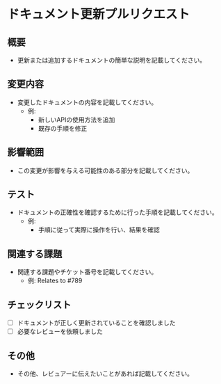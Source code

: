 # ドキュメント更新プルリクエスト

## 概要
- 更新または追加するドキュメントの簡単な説明を記載してください。

## 変更内容
- 変更したドキュメントの内容を記載してください。
  - 例: 
    - 新しいAPIの使用方法を追加
    - 既存の手順を修正

## 影響範囲
- この変更が影響を与える可能性のある部分を記載してください。

## テスト
- ドキュメントの正確性を確認するために行った手順を記載してください。
  - 例: 
    - 手順に従って実際に操作を行い、結果を確認

## 関連する課題
- 関連する課題やチケット番号を記載してください。
  - 例: Relates to #789

## チェックリスト
- [ ] ドキュメントが正しく更新されていることを確認しました
- [ ] 必要なレビューを依頼しました

## その他
- その他、レビュアーに伝えたいことがあれば記載してください。
